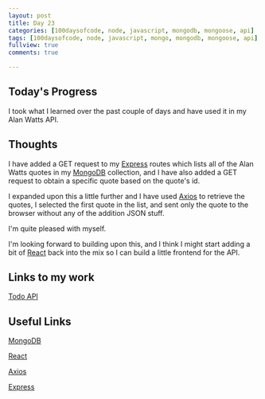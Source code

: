 ```yaml
---
layout: post
title: Day 23
categories: [100daysofcode, node, javascript, mongodb, mongoose, api]
tags: [100daysofcode, node, javascript, mongo, mongodb, mongoose, api]
fullview: true
comments: true

---
```


## Today's Progress
I took what I learned over the past couple of days and have used it in my Alan Watts API.

## Thoughts
I have added a GET request to my [Express](https://expressjs.com/) routes which lists all of the Alan Watts quotes in my [MongoDB](https://www.mongodb.com/) collection, and I have also added a GET request to obtain a specific quote based on the quote's id.

I expanded upon this a little further and I have used [Axios](https://www.npmjs.com/package/axios) to retrieve the quotes, I selected the first quote in the list, and sent only the quote to the browser without any of the addition JSON stuff.

I'm quite pleased with myself.

I'm looking forward to building upon this, and I think I might start adding a bit of [React](https://reactjs.org/) back into the mix so I can build a little frontend for the API.

## Links to my work

[Todo API](https://mysterious-retreat-21010.herokuapp.com/todos)

## Useful Links
[MongoDB](https://www.mongodb.com/)

[React](https://reactjs.org/)

[Axios](https://www.npmjs.com/package/axios)

[Express](https://expressjs.com/)
